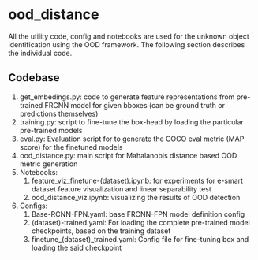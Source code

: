 # ood_distance
All the utility code, config and notebooks are used for the unknown object identification using the OOD framework. The following section describes the individual code.

## Codebase
1. get_embedings.py: code to generate feature representations from pre-trained FRCNN model for given bboxes (can be ground truth or predictions themselves)
2. training.py: script to fine-tune the box-head by loading the particular pre-trained models
3. eval.py: Evaluation script for to generate the COCO eval metric (MAP score) for the finetuned models
4. ood_distance.py: main script for Mahalanobis distance based OOD metric generation
5. Notebooks:
   1. feature_viz_finetune-(dataset).ipynb: for experiments for e-smart dataset feature visualization and linear separability test
   2. ood_distance_viz.ipynb: visualizing the results of OOD detection
7. Configs:
   1. Base-RCNN-FPN.yaml: base FRCNN-FPN model definition config
   2. (dataset)-trained.yaml: For loading the complete pre-trained model checkpoints, based on the training dataset
   3. finetune_(dataset)_trained.yaml: Config file for fine-tuning box and loading the said checkpoint
